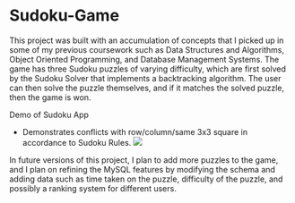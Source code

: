# Sudoku-Game

This project was built with an accumulation of concepts that I picked up in some of my previous coursework such as Data Structures and Algorithms, Object Oriented Programming, and Database Management Systems. The game has three Sudoku puzzles of varying difficulty, which are first solved by the Sudoku Solver that implements a backtracking algorithm. The user can then solve the puzzle themselves, and if it matches the solved puzzle, then the game is won.

Demo of Sudoku App
- Demonstrates conflicts with row/column/same 3x3 square in accordance to Sudoku Rules.
![](![sudokuDemo](https://user-images.githubusercontent.com/62784941/152631445-caf76f3d-1c27-4a6a-9c24-a3899678276d.gif))


In future versions of this project, I plan to add more puzzles to the game, and I plan on refining the MySQL features by modifying the schema and adding data such as time taken on the puzzle, difficulty of the puzzle, and possibly a ranking system for different users.
